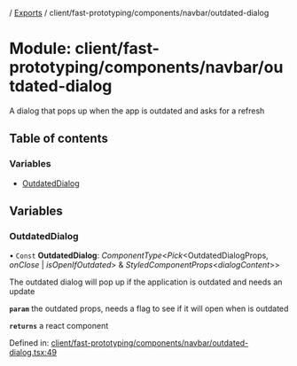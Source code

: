 [](../README.md) / [Exports](../modules.md) / client/fast-prototyping/components/navbar/outdated-dialog

# Module: client/fast-prototyping/components/navbar/outdated-dialog

A dialog that pops up when the app is outdated and asks for a refresh

## Table of contents

### Variables

- [OutdatedDialog](client_fast_prototyping_components_navbar_outdated_dialog.md#outdateddialog)

## Variables

### OutdatedDialog

• `Const` **OutdatedDialog**: *ComponentType*<*Pick*<OutdatedDialogProps, *onClose* \| *isOpenIfOutdated*\> & *StyledComponentProps*<*dialogContent*\>\>

The outdated dialog will pop up if the application is outdated and needs an update

**`param`** the outdated props, needs a flag to see if it will open when is outdated

**`returns`** a react component

Defined in: [client/fast-prototyping/components/navbar/outdated-dialog.tsx:49](https://github.com/onzag/itemize/blob/3efa2a4a/client/fast-prototyping/components/navbar/outdated-dialog.tsx#L49)
